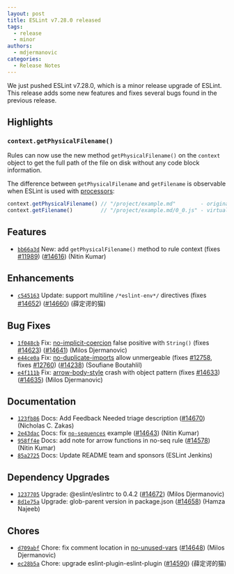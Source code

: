 ```yaml
---
layout: post
title: ESLint v7.28.0 released
tags:
  - release
  - minor
authors:
  - mdjermanovic
categories:
  - Release Notes
---
```


We just pushed ESLint v7.28.0, which is a minor release upgrade of ESLint. This release adds some new features and fixes several bugs found in the previous release.

## Highlights

### `context.getPhysicalFilename()`

Rules can now use the new method `getPhysicalFilename()` on the `context` object to get the full path of the file on disk without any code block information.

The difference between `getPhysicalFilename` and `getFilename` is observable when ESLint is used with [processors](/docs/user-guide/configuring/plugins#specifying-processor):

```js
context.getPhysicalFilename() // "/project/example.md"        - original file
context.getFilename()         // "/project/example.md/0_0.js" - virtual filename assigned to a code block
```






## Features


* [`bb66a3d`](https://github.com/eslint/eslint/commit/bb66a3d91af426dac9a7ffdbe47bdbbc0ffd4dd7) New: add `getPhysicalFilename()` method to rule context (fixes [#11989](https://github.com/eslint/eslint/issues/11989)) ([#14616](https://github.com/eslint/eslint/issues/14616)) (Nitin Kumar)




## Enhancements


* [`c545163`](https://github.com/eslint/eslint/commit/c5451635b4e89827cfc8d8d77083647c74506e42) Update: support multiline `/*eslint-env*/` directives (fixes [#14652](https://github.com/eslint/eslint/issues/14652)) ([#14660](https://github.com/eslint/eslint/issues/14660)) (薛定谔的猫)




## Bug Fixes


* [`1f048cb`](https://github.com/eslint/eslint/commit/1f048cb0eec660d2052f1758f4b2ad7b1cb424e1) Fix: [no-implicit-coercion](/docs/rules/no-implicit-coercion) false positive with `String()` (fixes [#14623](https://github.com/eslint/eslint/issues/14623)) ([#14641](https://github.com/eslint/eslint/issues/14641)) (Milos Djermanovic)
* [`e44ce0a`](https://github.com/eslint/eslint/commit/e44ce0a8acfaad513c385150c25e76e82a1b8f12) Fix: [no-duplicate-imports](/docs/rules/no-duplicate-imports) allow unmergeable (fixes [#12758](https://github.com/eslint/eslint/issues/12758), fixes [#12760](https://github.com/eslint/eslint/issues/12760)) ([#14238](https://github.com/eslint/eslint/issues/14238)) (Soufiane Boutahlil)
* [`e4f111b`](https://github.com/eslint/eslint/commit/e4f111b67d114adbf76a9c9dbb18fa4f49bc91b6) Fix: [arrow-body-style](/docs/rules/arrow-body-style) crash with object pattern (fixes [#14633](https://github.com/eslint/eslint/issues/14633)) ([#14635](https://github.com/eslint/eslint/issues/14635)) (Milos Djermanovic)




## Documentation


* [`123fb86`](https://github.com/eslint/eslint/commit/123fb8648731c2c23313c544ffa1872d3024fe68) Docs: Add Feedback Needed triage description ([#14670](https://github.com/eslint/eslint/issues/14670)) (Nicholas C. Zakas)
* [`2e43dac`](https://github.com/eslint/eslint/commit/2e43dacd24337a82d4184fac9b44d497675f46ef) Docs: fix [`no-sequences`](/docs/rules/no-sequences) example ([#14643](https://github.com/eslint/eslint/issues/14643)) (Nitin Kumar)
* [`958ff4e`](https://github.com/eslint/eslint/commit/958ff4e8a5102f204f1484d09985e28a79790996) Docs: add note for arrow functions in no-seq rule ([#14578](https://github.com/eslint/eslint/issues/14578)) (Nitin Kumar)
* [`85a2725`](https://github.com/eslint/eslint/commit/85a2725b1fade5538e727102d9701ccb503e54d4) Docs: Update README team and sponsors (ESLint Jenkins)




## Dependency Upgrades


* [`1237705`](https://github.com/eslint/eslint/commit/1237705dd08c209c5e3136045ec51a4ba87a3abe) Upgrade: @eslint/eslintrc to 0.4.2 ([#14672](https://github.com/eslint/eslint/issues/14672)) (Milos Djermanovic)
* [`8d1e75a`](https://github.com/eslint/eslint/commit/8d1e75a31b3e3d67130709a219bdd07ce6f3cf74) Upgrade: glob-parent version in package.json ([#14658](https://github.com/eslint/eslint/issues/14658)) (Hamza Najeeb)






## Chores


* [`d709abf`](https://github.com/eslint/eslint/commit/d709abfdde087325d4578b6709dc61040b8ca9d8) Chore: fix comment location in [no-unused-vars](/docs/rules/no-unused-vars) ([#14648](https://github.com/eslint/eslint/issues/14648)) (Milos Djermanovic)
* [`ec28b5a`](https://github.com/eslint/eslint/commit/ec28b5a2bdc69f34ce29d670f5e84d2446774a00) Chore: upgrade eslint-plugin-eslint-plugin ([#14590](https://github.com/eslint/eslint/issues/14590)) (薛定谔的猫)


